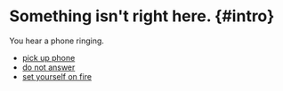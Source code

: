 # Something isn't right here. {#intro}

You hear a phone ringing.

- [pick up phone](#phone)
- [do not answer](#ignore-phone)
- [set yourself on fire](#fire)
